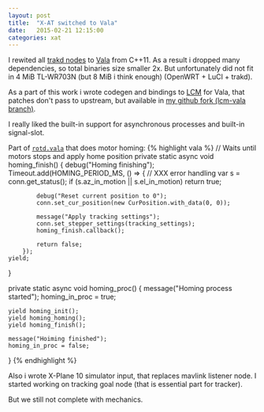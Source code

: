 ```yaml
---
layout: post
title:  "X-AT switched to Vala"
date:   2015-02-21 12:15:00
categories: xat
---
```


I rewited all [trakd nodes][trd] to [Vala][v] from C++11.
As a result i dropped many dependencies, so total binaries size smaller 2x.
But unfortunately did not fit in 4 MiB TL-WR703N (but 8 MiB i think enough) (OpenWRT + LuCI + trakd).

As a part of this work i wrote codegen and bindings to [LCM][lcm] for Vala,
that patches don't pass to upstream, but available in [my github fork (lcm-vala branch)][lcm-v].

I really liked the built-in support for asynchronous processes and built-in signal-slot.

Part of [`rotd.vala`][rd252] that does motor homing:
{% highlight vala %}
// Waits until motors stops and apply home position
private static async void homing_finish() {
	debug("Homing finishing");
	Timeout.add(HOMING_PERIOD_MS,
		() => {
			// XXX error handling
			var s = conn.get_status();
			if (s.az_in_motion || s.el_in_motion)
				return true;

			debug("Reset current position to 0");
			conn.set_cur_position(new CurPosition.with_data(0, 0));

			message("Apply tracking settings");
			conn.set_stepper_settings(tracking_settings);
			homing_finish.callback();

			return false;
		});
	yield;
}

private static async void homing_proc() {
	message("Homing process started");
	homing_in_proc = true;

	yield homing_init();
	yield homing_homing();
	yield homing_finish();

	message("Hoiming finished");
	homing_in_proc = false;
}
{% endhighlight %}


Also i wrote X-Plane 10 simulator input, that replaces mavlink listener node.
I started working on tracking goal node (that is essential part for tracker).

But we still not complete with mechanics.

[trd]: https://github.com/X-AT/trakd
[v]: https://wiki.gnome.org/Projects/Vala
[lcm]: http://lcm-proj.github.io/
[lcm-v]: https://github.com/vooon/lcm-vala
[rd252]: https://github.com/X-AT/trakd/blob/master/xat_rotd/src/rotd.vala#L252
